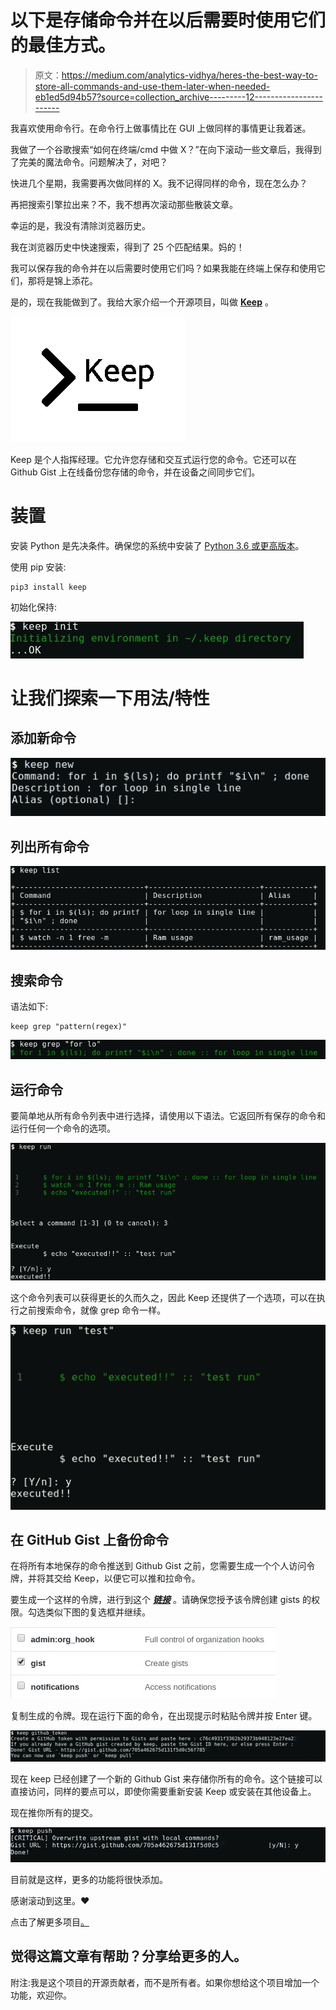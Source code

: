 # 以下是存储命令并在以后需要时使用它们的最佳方式。

> 原文：<https://medium.com/analytics-vidhya/heres-the-best-way-to-store-all-commands-and-use-them-later-when-needed-eb1ed5d94b57?source=collection_archive---------12----------------------->

我喜欢使用命令行。在命令行上做事情比在 GUI 上做同样的事情更让我着迷。

我做了一个谷歌搜索“如何在终端/cmd 中做 X？”在向下滚动一些文章后，我得到了完美的魔法命令。问题解决了，对吧？

快进几个星期，我需要再次做同样的 X。我不记得同样的命令，现在怎么办？

再把搜索引擎拉出来？不，我不想再次滚动那些散装文章。

幸运的是，我没有清除浏览器历史。

我在浏览器历史中快速搜索，得到了 25 个匹配结果。妈的！

我可以保存我的命令并在以后需要时使用它们吗？如果我能在终端上保存和使用它们，那将是锦上添花。

是的，现在我能做到了。我给大家介绍一个开源项目，叫做 [**Keep**](https://github.com/OrkoHunter/keep) 。

![](img/33b1a86e6970bdd06481b348770dcdde.png)

Keep 是个人指挥经理。它允许您存储和交互式运行您的命令。它还可以在 Github Gist 上在线备份您存储的命令，并在设备之间同步它们。

# 装置

安装 Python 是先决条件。确保您的系统中安装了 [Python 3.6 或更高版本](https://www.python.org/)。

使用 pip 安装:

```
pip3 install keep
```

初始化保持:

![](img/94c595924c5d64642e24602e1617c74a.png)

# 让我们探索一下用法/特性

## 添加新命令

![](img/6c618bde52f2af484a5e2d56fa4ec3e8.png)

## 列出所有命令

![](img/576cbecfaf0b7ecd1596c5d9b45d25ea.png)

## 搜索命令

语法如下:

```
keep grep "pattern(regex)"
```

![](img/f72f7ff7b6355dcd5d5caa54d1ad1bb6.png)

## 运行命令

要简单地从所有命令列表中进行选择，请使用以下语法。它返回所有保存的命令和运行任何一个命令的选项。

![](img/a4f373b2694cee32d711c01549f72c09.png)

这个命令列表可以获得更长的久而久之，因此 Keep 还提供了一个选项，可以在执行之前搜索命令，就像 grep 命令一样。

![](img/c14914ed0d8ea7983fe37b90b456fc3e.png)

## 在 GitHub Gist 上备份命令

在将所有本地保存的命令推送到 Github Gist 之前，您需要生成一个个人访问令牌，并将其交给 Keep，以便它可以推和拉命令。

要生成一个这样的令牌，进行到这个 [***链接***](https://github.com/settings/tokens) 。请确保您授予该令牌创建 gists 的权限。勾选类似下图的复选框并继续。

![](img/6cfef6b6ee754dfa64e7556abdc5076c.png)

复制生成的令牌。现在运行下面的命令，在出现提示时粘贴令牌并按 Enter 键。

![](img/77572598147bbacac33992178d496a96.png)

现在 keep 已经创建了一个新的 Github Gist 来存储你所有的命令。这个链接可以直接访问，同样的要点可以，即使你需要重新安装 Keep 或安装在其他设备上。

现在推你所有的提交。

![](img/f1c679d8e254de34155390ac8c893773.png)

目前就是这样，更多的功能将很快添加。

感谢滚动到这里。❤

点击了解更多项目[。](https://github.com/OrkoHunter/keep)

## 觉得这篇文章有帮助？分享给更多的人。

附注:我是这个项目的开源贡献者，而不是所有者。如果你想给这个项目增加一个功能，欢迎你。